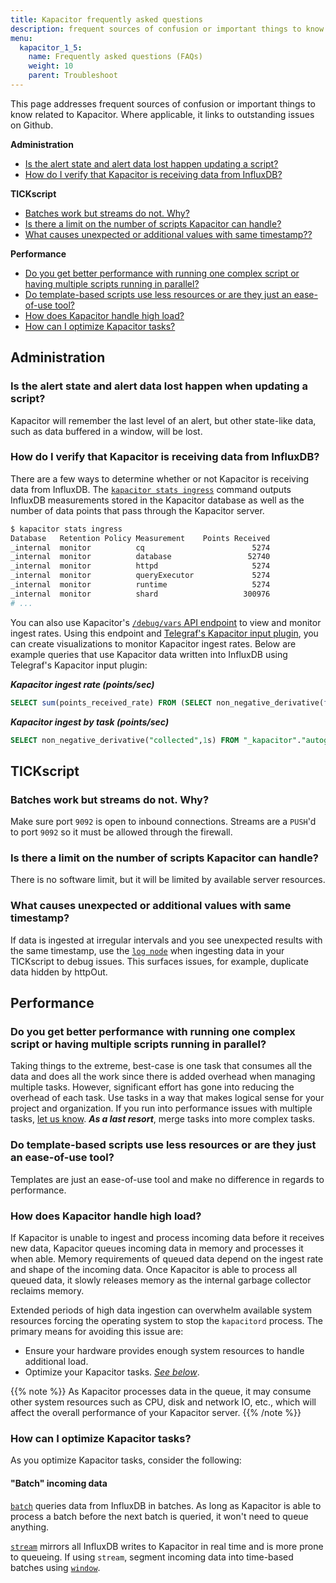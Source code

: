 ```yaml
---
title: Kapacitor frequently asked questions
description: frequent sources of confusion or important things to know related to Kapacitor.
menu:
  kapacitor_1_5:
    name: Frequently asked questions (FAQs)
    weight: 10
    parent: Troubleshoot
---
```


This page addresses frequent sources of confusion or important things to know related to Kapacitor.
Where applicable, it links to outstanding issues on Github.

**Administration**  

- [Is the alert state and alert data lost happen updating a script?](#is-the-alert-state-and-alert-data-lost-happen-when-updating-a-script)  
- [How do I verify that Kapacitor is receiving data from InfluxDB?](#how-do-i-verify-that-kapacitor-is-receiving-data-from-influxdb)

**TICKscript**  

- [Batches work but streams do not. Why?](#batches-work-but-streams-do-not-why)  
- [Is there a limit on the number of scripts Kapacitor can handle?](#is-there-a-limit-on-the-number-of-scripts-kapacitor-can-handle)
- [What causes unexpected or additional values with same timestamp??](#what-causes-unexpected-or-additional-values-with-same-timestamp)

**Performance**  

- [Do you get better performance with running one complex script or having multiple scripts running in parallel?](#do-you-get-better-performance-with-running-one-complex-script-or-having-multiple-scripts-running-in-parallel)  
- [Do template-based scripts use less resources or are they just an ease-of-use tool?](#do-template-based-scripts-use-less-resources-r-are-they-just-an-ease-of-use-tool)  
- [How does Kapacitor handle high load?](#how-does-kapacitor-handle-high-load)
- [How can I optimize Kapacitor tasks?](#how-can-i-optimize-kapacitor-tasks)

## Administration

### Is the alert state and alert data lost happen when updating a script?

Kapacitor will remember the last level of an alert, but other state-like data, such as data buffered in a window, will be lost.

### How do I verify that Kapacitor is receiving data from InfluxDB?

There are a few ways to determine whether or not Kapacitor is receiving data from InfluxDB.
The [`kapacitor stats ingress`](/kapacitor/v1.5/working/cli_client/#stats-ingress) command
outputs InfluxDB measurements stored in the Kapacitor database as well as the number
of data points that pass through the Kapacitor server.

```bash
$ kapacitor stats ingress
Database   Retention Policy Measurement    Points Received
_internal  monitor          cq                        5274
_internal  monitor          database                 52740
_internal  monitor          httpd                     5274
_internal  monitor          queryExecutor             5274
_internal  monitor          runtime                   5274
_internal  monitor          shard                   300976
# ...
```

You can also use Kapacitor's [`/debug/vars` API endpoint](/kapacitor/v1.5/working/api/#debug-vars-http-endpoint)
to view and monitor ingest rates.
Using this endpoint and [Telegraf's Kapacitor input plugin](https://github.com/influxdata/telegraf/tree/master/plugins/inputs/kapacitor),
you can create visualizations to monitor Kapacitor ingest rates.
Below are example queries that use Kapacitor data written into InfluxDB using
Telegraf's Kapacitor input plugin:

_**Kapacitor ingest rate (points/sec)**_
```sql
SELECT sum(points_received_rate) FROM (SELECT non_negative_derivative(first("points_received"),1s) as points_received_rate FROM "_kapacitor"."autogen"."ingress" WHERE time > :dashboardTime: GROUP BY "database", "retention_policy", "measurement", time(1m)) WHERE time > :dashboardTime: GROUP BY time(1m)
```

_**Kapacitor ingest by task (points/sec)**_
```sql
SELECT non_negative_derivative("collected",1s) FROM "_kapacitor"."autogen"."edges" WHERE time > now() - 15m AND ("parent"='stream' OR "parent"='batch') GROUP BY task
```

## TICKscript

### Batches work but streams do not. Why?

Make sure port `9092` is open to inbound connections.
Streams are a `PUSH`'d to port `9092` so it must be allowed through the firewall.

### Is there a limit on the number of scripts Kapacitor can handle?

There is no software limit, but it will be limited by available server resources.

### What causes unexpected or additional values with same timestamp?

If data is ingested at irregular intervals and you see unexpected results with the same timestamp, use the [`log node`](/kapacitor/v1.5/nodes/log_node) when ingesting data in your TICKscript to debug issues. This surfaces issues, for example, duplicate data hidden by httpOut.

## Performance

### Do you get better performance with running one complex script or having multiple scripts running in parallel?

Taking things to the extreme, best-case is one task that consumes all the data and does all the work since there is added overhead when managing multiple tasks.
However, significant effort has gone into reducing the overhead of each task.
Use tasks in a way that makes logical sense for your project and organization.
If you run into performance issues with multiple tasks, [let us know](https://github.com/influxdata/kapacitor/issues/new).
_**As a last resort**_, merge tasks into more complex tasks.

### Do template-based scripts use less resources or are they just an ease-of-use tool?

Templates are just an ease-of-use tool and make no difference in regards to performance.

### How does Kapacitor handle high load?

If Kapacitor is unable to ingest and process incoming data before it receives new data,
Kapacitor queues incoming data in memory and processes it when able.
Memory requirements of queued data depend on the ingest rate and shape of the incoming data.
Once Kapacitor is able to process all queued data, it slowly releases memory
as the internal garbage collector reclaims memory.

Extended periods of high data ingestion can overwhelm available system resources
forcing the operating system to stop the `kapacitord` process.
The primary means for avoiding this issue are:

- Ensure your hardware provides enough system resources to handle additional load.
- Optimize your Kapacitor tasks. _[See below](#how-can-i-optimize-kapacitor-tasks)_.

{{% note %}}
As Kapacitor processes data in the queue, it may consume other system resources such as
CPU, disk and network IO, etc., which will affect the overall performance of your Kapacitor server.
{{% /note %}}

### How can I optimize Kapacitor tasks?

As you optimize Kapacitor tasks, consider the following:

#### "Batch" incoming data

[`batch`](/kapacitor/v1.5/nodes/batch_node/) queries data from InfluxDB in batches.
As long as Kapacitor is able to process a batch before the next batch is queried,
it won't need to queue anything.

[`stream`](/kapacitor/v1.5/nodes/stream_node/) mirrors all InfluxDB writes to
Kapacitor in real time and is more prone to queueing.
If using `stream`, segment incoming data into time-based batches using
[`window`](/kapacitor/v1.5/nodes/window_node/).
